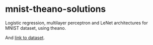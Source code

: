 # mnist-theano-solutions

Logistic regression, multilayer perceptron and LeNet architectures for MNIST dataset, using theano.

And [link to dataset](http://www.iro.umontreal.ca/~lisa/deep/data/mnist/mnist.pkl.gz).
